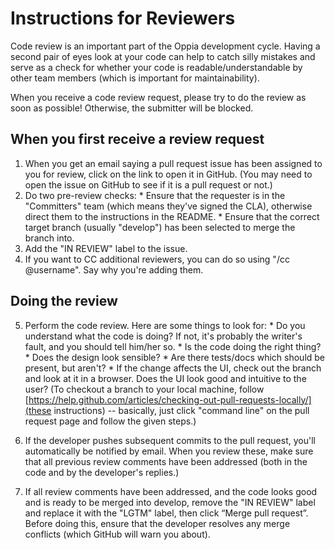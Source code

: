 # Instructions for Reviewers

Code review is an important part of the Oppia development cycle. Having a second pair of eyes look at your code can help to catch silly mistakes and serve as a check for whether your code is readable/understandable by other team members (which is important for maintainability).

When you receive a code review request, please try to do the review as soon as possible! Otherwise, the submitter will be blocked.

## When you first receive a review request

  1. When you get an email saying a pull request issue has been assigned to you for review, click on the link to open it in GitHub. (You may need to open the issue on GitHub to see if it is a pull request or not.)
  2. Do two pre-review checks:
    * Ensure that the requester is in the "Committers" team (which means they've signed the CLA), otherwise direct them to the instructions in the README.
    * Ensure that the correct target branch (usually "develop") has been selected to merge the branch into.
  3. Add the "IN REVIEW" label to the issue.
  4. If you want to CC additional reviewers, you can do so using "/cc @username". Say why you're adding them.

## Doing the review

  5. Perform the code review. Here are some things to look for:
    * Do you understand what the code is doing? If not, it's probably the writer's fault, and you should tell him/her so.
    * Is the code doing the right thing?
    * Does the design look sensible?
    * Are there tests/docs which should be present, but aren't?
    * If the change affects the UI, check out the branch and look at it in a browser. Does the UI look good and intuitive to the user? (To checkout a branch to your local machine, follow [https://help.github.com/articles/checking-out-pull-requests-locally/](these instructions) -- basically, just click "command line" on the pull request page and follow the given steps.)

  6. If the developer pushes subsequent commits to the pull request, you'll automatically be notified by email. When you review these, make sure that all previous review comments have been addressed (both in the code and by the developer's replies.)

  7. If all review comments have been addressed, and the code looks good and is ready to be merged into develop, remove the "IN REVIEW" label and replace it with the "LGTM" label, then click “Merge pull request”. Before doing this, ensure that the developer resolves any merge conflicts (which GitHub will warn you about).
